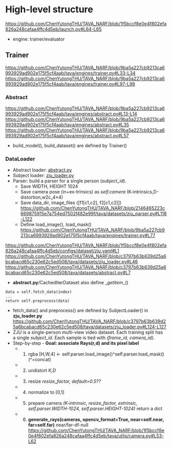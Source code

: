 # High-level structure

https://github.com/ChenYutongTHU/TAVA_NARF/blob/1f5bccf8e0e4f802efa826a248cafaa4ffc4d5eb/launch.py#L64-L65

* engine: trainer/evaluator

## Trainer
https://github.com/ChenYutongTHU/TAVA_NARF/blob/9ba5a227cb9213ca6993929ad902e175f5cf4aab/tava/engines/trainer.py#L33-L34
https://github.com/ChenYutongTHU/TAVA_NARF/blob/9ba5a227cb9213ca6993929ad902e175f5cf4aab/tava/engines/trainer.py#L97-L98

### Abstract
https://github.com/ChenYutongTHU/TAVA_NARF/blob/9ba5a227cb9213ca6993929ad902e175f5cf4aab/tava/engines/abstract.py#L13-L14
https://github.com/ChenYutongTHU/TAVA_NARF/blob/9ba5a227cb9213ca6993929ad902e175f5cf4aab/tava/engines/abstract.py#L35
https://github.com/ChenYutongTHU/TAVA_NARF/blob/9ba5a227cb9213ca6993929ad902e175f5cf4aab/tava/engines/abstract.py#L57
* build_model(), build_dataset() are defined by Trainer()

### DataLoader
* Abstract loader: [abstract.py](tava/datasets/abstract.py)
* Subject loader: [zju_loader.py](tava/datasets/zju_loader.py)
* Parser: build a parser for a single person (*subject_id*).
    * Save WIDTH, HEIGHT 1024
    * Save camera pose (in+ex-trinsics) as *self.camera*  (K-intrinsics,D-distortion,w2c_4$\times$4)
    * Save data_dir, image_files (\[f1\[c1,c2], f2\[c1,c2]])
    https://github.com/ChenYutongTHU/TAVA_NARF/blob/2146465223c669875915e7a754ed7502f482e99f/tava/datasets/zju_parser.py#L118-L122
    * Define load_image(), load_mask() 
https://github.com/ChenYutongTHU/TAVA_NARF/blob/9ba5a227cb9213ca6993929ad902e175f5cf4aab/tava/engines/trainer.py#L77

https://github.com/ChenYutongTHU/TAVA_NARF/blob/1f5bccf8e0e4f802efa826a248cafaa4ffc4d5eb/configs/dataset/zju.yaml#L1
https://github.com/ChenYutongTHU/TAVA_NARF/blob/c3797b63b639d25a6bcabacd65c230e62c5ed508/tava/datasets/zju_loader.py#L46
https://github.com/ChenYutongTHU/TAVA_NARF/blob/c3797b63b639d25a6bcabacd65c230e62c5ed508/tava/datasets/abstract.py#L7
* **abstract.py**/CachedIterDataset also define \__getitem__()
```
data = self.fetch_data(index)
...
return self.preprocess(data)
```
* fetch_data() and preprocess() are defined by SubjectLoader() in **zju_loader.py**
https://github.com/ChenYutongTHU/TAVA_NARF/blob/c3797b63b639d25a6bcabacd65c230e62c5ed508/tava/datasets/zju_loader.py#L124-L127
* ZJU is a single-person multi-view video dataset. Each training split has a single *subject_id*. Each sample is tied with *(frame_id, camera_id)*.
* Step-by-step - **Goal: associate Rays(r,d) and its pixel label**
    * 1. rgba \[H,W,4] $\leftarrow$ self.parser.load_image()^self.parser.load_mask() (^=concat)
    * 2. undistort *K,D*
    * 3. resize *resize_factor, default=0.5??*
    * 4. normalize to \[0,1]
    * 5. prepare camera *(K-intrinsic, resize_factor, extrinsic, self.parser.WIDTH-1024, self.parser.HEIGHT-1024)*  return a dict
    * 6. **generate_rays(cameras, opencv_format=True, near=self.near, far=self.far)** near/far-df-null
      https://github.com/ChenYutongTHU/TAVA_NARF/blob/1f5bccf8e0e4f802efa826a248cafaa4ffc4d5eb/tava/utils/camera.py#L53-L62











